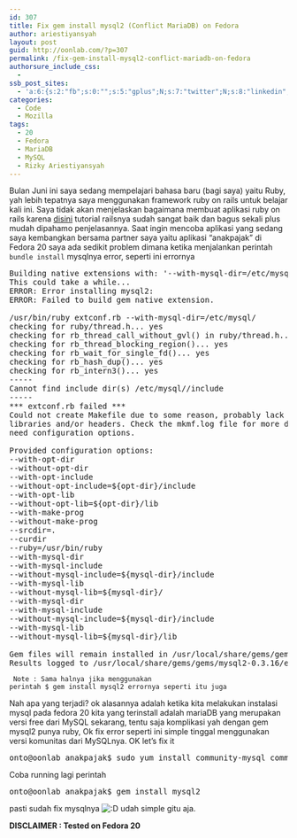 ```yaml
---
id: 307
title: Fix gem install mysql2 (Conflict MariaDB) on Fedora
author: ariestiyansyah
layout: post
guid: http://oonlab.com/?p=307
permalink: /fix-gem-install-mysql2-conflict-mariadb-on-fedora
authorsure_include_css:
  - 
ssb_post_sites:
  - 'a:6:{s:2:"fb";s:0:"";s:5:"gplus";N;s:7:"twitter";N;s:8:"linkedin";i:1;s:9:"pineterst";N;s:6:"reddit";N;}'
categories:
  - Code
  - Mozilla
tags:
  - 20
  - Fedora
  - MariaDB
  - MySQL
  - Rizky Ariestiyansyah
---
```

Bulan Juni ini saya sedang mempelajari bahasa baru (bagi saya) yaitu Ruby, yah lebih tepatnya saya menggunakan framework ruby on rails untuk belajar kali ini. Saya tidak akan menjelaskan bagaimana membuat aplikasi ruby on rails karena <a title="http://guides.rubyonrails.org" href="http://guides.rubyonrails.org" target="_blank">disini</a> tutorial railsnya sudah sangat baik dan bagus sekali plus mudah dipahamo penjelasannya. Saat ingin mencoba aplikasi yang sedang saya kembangkan bersama partner saya yaitu aplikasi &#8220;anakpajak&#8221; di Fedora 20 saya ada sedikit problem dimana ketika menjalankan perintah `bundle install` mysqlnya error, seperti ini errornya

<pre data-lang="ruby">Building native extensions with: '--with-mysql-dir=/etc/mysql/'
This could take a while...
ERROR: Error installing mysql2:
ERROR: Failed to build gem native extension.

/usr/bin/ruby extconf.rb --with-mysql-dir=/etc/mysql/
checking for ruby/thread.h... yes
checking for rb_thread_call_without_gvl() in ruby/thread.h... yes
checking for rb_thread_blocking_region()... yes
checking for rb_wait_for_single_fd()... yes
checking for rb_hash_dup()... yes
checking for rb_intern3()... yes
-----
Cannot find include dir(s) /etc/mysql//include
-----
*** extconf.rb failed ***
Could not create Makefile due to some reason, probably lack of necessary
libraries and/or headers. Check the mkmf.log file for more details. You may
need configuration options.

Provided configuration options:
--with-opt-dir
--without-opt-dir
--with-opt-include
--without-opt-include=${opt-dir}/include
--with-opt-lib
--without-opt-lib=${opt-dir}/lib
--with-make-prog
--without-make-prog
--srcdir=.
--curdir
--ruby=/usr/bin/ruby
--with-mysql-dir
--with-mysql-include
--without-mysql-include=${mysql-dir}/include
--with-mysql-lib
--without-mysql-lib=${mysql-dir}/
--with-mysql-dir
--with-mysql-include
--without-mysql-include=${mysql-dir}/include
--with-mysql-lib
--without-mysql-lib=${mysql-dir}/lib

Gem files will remain installed in /usr/local/share/gems/gems/mysql2-0.3.16 for inspection.
Results logged to /usr/local/share/gems/gems/mysql2-0.3.16/ext/mysql2/gem_make.out</pre>

<code class="javascript"> Note : Sama halnya jika menggunakan perintah $ gem install mysql2 errornya seperti itu juga</code>

Nah apa yang terjadi? ok alasannya adalah ketika kita melakukan instalasi mysql pada fedora 20 kita yang terinstall adalah mariaDB yang merupakan versi free dari MySQL sekarang, tentu saja komplikasi yah dengan gem mysql2 punya ruby, Ok fix error seperti ini simple tinggal menggunakan versi komunitas dari MySQLnya. OK let&#8217;s fix it

<pre class="lang:bash decode:true">onto@oonlab anakpajak$ sudo yum install community-mysql community-mysql-server community-mysql-libs community-mysql-devel</pre>

Coba running lagi perintah

<pre class="lang:bash decode:true">onto@oonlab anakpajak$ gem install mysql2
</pre>

pasti sudah fix mysqlnya <img src="https://oonlab.com/wp-includes/images/smilies/icon_biggrin.gif" alt=":D" class="wp-smiley" /> udah simple gitu aja.

**DISCLAIMER : Tested on Fedora 20**